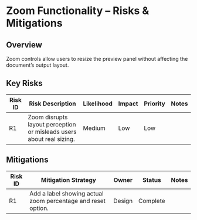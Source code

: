 # Zoom Functionality – Risks & Mitigations

## Overview
Zoom controls allow users to resize the preview panel without affecting the document’s output layout.

## Key Risks

| Risk ID | Risk Description | Likelihood | Impact | Priority | Notes |
|---------|------------------|------------|--------|----------|-------|
| R1 | Zoom disrupts layout perception or misleads users about real sizing. | Medium | Low | Low |  |

## Mitigations

| Risk ID | Mitigation Strategy | Owner | Status | Notes |
|---------|----------------------|--------|--------|-------|
| R1 | Add a label showing actual zoom percentage and reset option. | Design | Complete |  |
